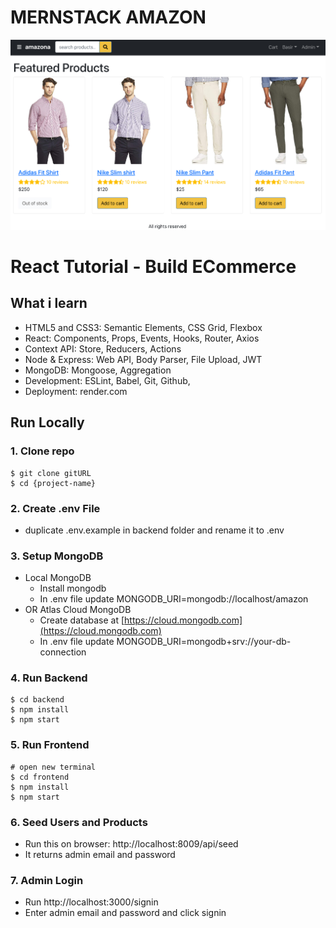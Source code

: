 # MERNSTACK AMAZON

![amazon](/frontend/public/images/amazona.jpg)

# React Tutorial - Build ECommerce

## What i learn

- HTML5 and CSS3: Semantic Elements, CSS Grid, Flexbox
- React: Components, Props, Events, Hooks, Router, Axios
- Context API: Store, Reducers, Actions
- Node & Express: Web API, Body Parser, File Upload, JWT
- MongoDB: Mongoose, Aggregation
- Development: ESLint, Babel, Git, Github,
- Deployment: render.com

## Run Locally

### 1. Clone repo

```
$ git clone gitURL
$ cd {project-name}
```

### 2. Create .env File

- duplicate .env.example in backend folder and rename it to .env

### 3. Setup MongoDB

- Local MongoDB
  - Install mongodb
  - In .env file update MONGODB_URI=mongodb://localhost/amazon
- OR Atlas Cloud MongoDB
  - Create database at [https://cloud.mongodb.com](https://cloud.mongodb.com)
  - In .env file update MONGODB_URI=mongodb+srv://your-db-connection

### 4. Run Backend

```
$ cd backend
$ npm install
$ npm start
```

### 5. Run Frontend

```
# open new terminal
$ cd frontend
$ npm install
$ npm start
```

### 6. Seed Users and Products

- Run this on browser: http://localhost:8009/api/seed
- It returns admin email and password

### 7. Admin Login

- Run http://localhost:3000/signin
- Enter admin email and password and click signin
